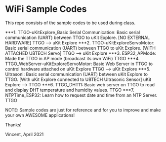 # WiFi Sample Codes

This repo consists of the sample codes to be used during class.

***1. TTGO-uKitExplore_Basic Serial Communication: Basic serial communication (UART) between TTGO to uKit Explore. [NO EXTERNAL HARDWARE] TTGO --> uKit Explore
***2. TTGO-uKitExploreServoMotor: Basic serial communication (UART) between TTGO to uKit Explore. [WITH ATTACHED UBTECH Servo] TTGO --> uKit Explore
***3. ESP32_APMode: Made the TTGO in AP mode (broadcast its own WiFi) TTGO
***4. TTGO_WebServer-uKitExploreServoMotor: Basic Web Server in TTGO to control hardware attached on uKit Explore TTGO --> uKit Explore
***5. Ultrasoni: Basic serial communication (UART) between uKit Explore to TTGO. [With uKit Explore connected to UBTECH Ultrasonic Sensor] uKit Explore --> TTGO
***6. TTGO_DHT11: Basic web server on TTGO to read and display DHT temperature and humidity values. TTGO
***7. NTPTime_ESP32: Learn how to request date and time from an NTP Server. TTGO

NOTE: Sample codes are just for reference and for you to improve and make your own AWESOME applications!

Thanks!

Vincent, April 2021
